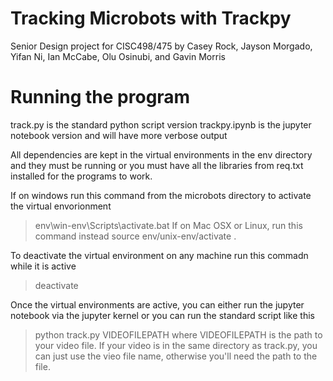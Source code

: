 # Tracking Microbots with Trackpy
Senior Design project for CISC498/475 by Casey Rock, Jayson Morgado, Yifan Ni, Ian McCabe, Olu Osinubi, and Gavin Morris

# Running the program  
track.py is the standard python script version
trackpy.ipynb is the jupyter notebook version and will have more verbose output

All dependencies are kept in the virtual environments in the env directory and they must
be running or you must have all the libraries from req.txt installed for the programs to work.

If on windows run this command from the microbots directory to activate the virtual envorionment
> env\win-env\Scripts\activate.bat
If on Mac OSX or Linux, run this command instead
> source env/unix-env/activate .

To deactivate the virtual environment on any machine run this commadn while it is active
> deactivate

Once the virtual environments are active, you can either run the jupyter notebook via the jupyter kernel or 
you can run the standard script like this
> python track.py VIDEOFILEPATH
where VIDEOFILEPATH is the path to your video file. If your video is in the same directory as track.py, you can just use the vieo file name, otherwise you'll need the path to the file.